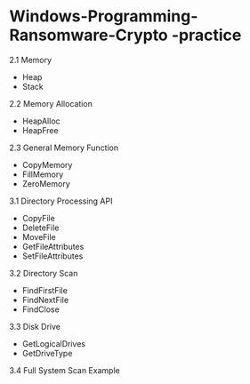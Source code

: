 # Windows-Programming-Ransomware-Crypto -practice

2.1 Memory
- Heap
- Stack

2.2 Memory Allocation
- HeapAlloc
- HeapFree

2.3 General Memory Function
- CopyMemory
- FillMemory
- ZeroMemory

3.1 Directory Processing API
- CopyFile
- DeleteFile
- MoveFile
- GetFileAttributes
- SetFileAttributes

3.2 Directory Scan
- FindFirstFile
- FindNextFile
- FindClose

3.3 Disk Drive
- GetLogicalDrives
- GetDriveType

3.4 Full System Scan Example